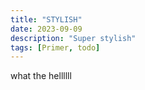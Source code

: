 ```yaml
---
title: "STYLISH"
date: 2023-09-09
description: "Super stylish"
tags: [Primer, todo]
---
```


what the hellllll

